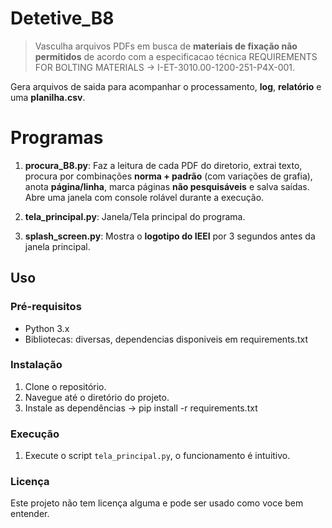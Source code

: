 # Detetive_B8

> Vasculha arquivos PDFs em busca de **materiais de fixação não permitidos** de
acordo com a especificacao técnica REQUIREMENTS FOR BOLTING MATERIALS -> 
I-ET-3010.00-1200-251-P4X-001.

Gera arquivos de saida para acompanhar o processamento, **log**, **relatório**
e uma **planilha.csv**.

# Programas

1. **procura_B8.py**: Faz a leitura de cada PDF do diretorio, extrai texto, 
procura por combinações **norma + padrão** (com variações de grafia),
anota **página/linha**, marca páginas **não pesquisáveis** e salva saídas. 
Abre uma janela com console rolável durante a execução. 

2. **tela_principal.py**: Janela/Tela principal do programa.

3. **splash_screen.py**: Mostra o **logotipo do IEEI** por 3 segundos antes da
janela principal.


## Uso
### Pré-requisitos
- Python 3.x
- Bibliotecas: diversas, dependencias disponiveis em requirements.txt

### Instalação
1. Clone o repositório.
2. Navegue até o diretório do projeto.
3. Instale as dependências -> pip install -r requirements.txt

### Execução
1. Execute o script `tela_principal.py`, o funcionamento é intuitivo.

### Licença
Este projeto não tem licença alguma e pode ser usado como voce bem entender.